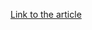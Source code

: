 [Link to the article](https://atlanticcouncil.org/content-series/the-5x5/the-5x5-conflict-in-ukraines-information-environment/)
